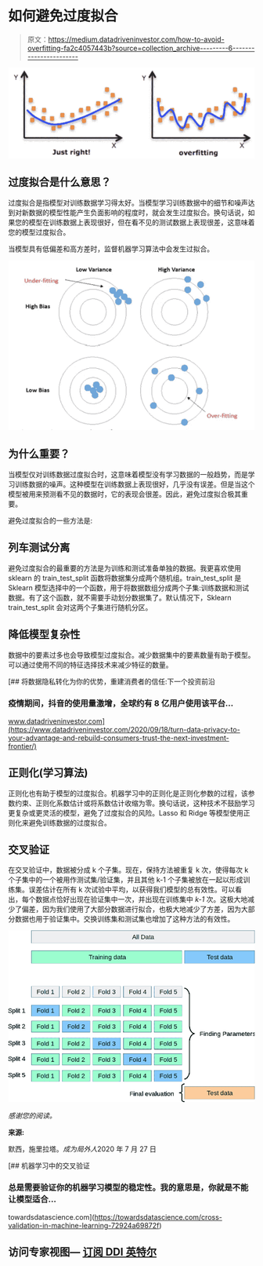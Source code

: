 # 如何避免过度拟合

> 原文：<https://medium.datadriveninvestor.com/how-to-avoid-overfitting-fa2c4057443b?source=collection_archive---------6----------------------->

![](img/444951f6123cf29a8135099347d71572.png)

## 过度拟合是什么意思？

过度拟合是指模型对训练数据学习得太好。当模型学习训练数据中的细节和噪声达到对新数据的模型性能产生负面影响的程度时，就会发生过度拟合。换句话说，如果您的模型在训练数据上表现很好，但在看不见的测试数据上表现很差，这意味着您的模型过度拟合。

当模型具有低偏差和高方差时，监督机器学习算法中会发生过拟合。

![](img/e84986be2f1dd980418a08efb1a77bde.png)

## 为什么重要？

当模型仅对训练数据过度拟合时，这意味着模型没有学习数据的一般趋势，而是学习训练数据的噪声。这种模型在训练数据上表现很好，几乎没有误差。但是当这个模型被用来预测看不见的数据时，它的表现会很差。因此，避免过度拟合极其重要。

避免过度拟合的一些方法是:

## 列车测试分离

避免过度拟合的最重要的方法是为训练和测试准备单独的数据。我更喜欢使用 sklearn 的 train_test_split 函数将数据集分成两个随机组。train_test_split 是 Sklearn 模型选择中的一个函数，用于将数据数组分成两个子集:训练数据和测试数据。有了这个函数，就不需要手动划分数据集了。默认情况下，Sklearn train_test_split 会对这两个子集进行随机分区。

## 降低模型复杂性

数据中的要素过多也会导致模型过度拟合。减少数据集中的要素数量有助于模型。可以通过使用不同的特征选择技术来减少特征的数量。

[](https://www.datadriveninvestor.com/2020/09/18/turn-data-privacy-to-your-advantage-and-rebuild-consumers-trust-the-next-investment-frontier/) [## 将数据隐私转化为你的优势，重建消费者的信任:下一个投资前沿

### 疫情期间，抖音的使用量激增，全球约有 8 亿用户使用该平台…

www.datadriveninvestor.com](https://www.datadriveninvestor.com/2020/09/18/turn-data-privacy-to-your-advantage-and-rebuild-consumers-trust-the-next-investment-frontier/) 

## 正则化(学习算法)

正则化也有助于模型的过度拟合。机器学习中的正则化是正则化参数的过程，该参数约束、正则化系数估计或将系数估计收缩为零。换句话说，这种技术不鼓励学习更复杂或更灵活的模型，避免了过度拟合的风险。Lasso 和 Ridge 等模型使用正则化来避免训练数据的过度拟合。

## 交叉验证

在交叉验证中，数据被分成 k 个子集。现在，保持方法被重复 k 次，使得每次 k 个子集中的一个被用作测试集/验证集，并且其他 k-1 个子集被放在一起以形成训练集。误差估计在所有 k 次试验中平均，以获得我们模型的总有效性。可以看出，每个数据点恰好出现在验证集中一次，并出现在训练集中 *k-1* 次。这极大地减少了偏差，因为我们使用了大部分数据进行拟合，也极大地减少了方差，因为大部分数据也用于验证集中。交换训练集和测试集也增加了这种方法的有效性。

![](img/8f4c50d2a5b1608c786323a6b14a67fa.png)

*感谢您的阅读。*

**来源:**

默西，施里拉塔。*成为局外人*2020 年 7 月 27 日

[](https://towardsdatascience.com/cross-validation-in-machine-learning-72924a69872f) [## 机器学习中的交叉验证

### 总是需要验证你的机器学习模型的稳定性。我的意思是，你就是不能让模型适合…

towardsdatascience.com](https://towardsdatascience.com/cross-validation-in-machine-learning-72924a69872f) 

## 访问专家视图— [订阅 DDI 英特尔](https://datadriveninvestor.com/ddi-intel)